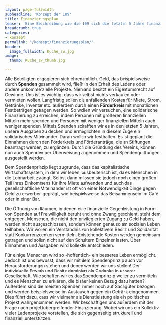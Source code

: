 ```yaml
---
layout: page-fullwidth
subheadline: 'Konzept der 109'
title: Finanzierungsplan
teaser: 'Eine Beschreibung wie die 109 sich die letzten 5 Jahre finanziert hat und es in Zukunft könnte'
breadcrumb: true
categories:
- konzept
permalink: "/konzept/finanzierungsplan/"
header:
  image_fullwidth: Kuche_sw.jpg
image:
  thumb: Kuche_sw_thumb.jpg

---
```

Alle Beteiligten engagieren sich ehrenamtlich. Geld, das beispielsweise durch **Spenden** gesammelt wird, fließt in den Erhalt des Ladens oder andere unkommerzielle Projekte. Niemand besitzt ein Eigentumsrecht auf Gewinne. Uns ist es wichtig, dass wir selbst nichts verkaufen oder vermieten wollen. Langfristig sollen die anfallenden Kosten für Miete, Strom, Getränke, Inventar etc. außerdem durch einen **Förderkreis** mit monatlichen Festbeträgen getragen werden. So wollen wir versuchen, eine solidarische Finanzierung zu erreichen, indem Personen mit größeren finanziellen Mitteln mehr spenden und Personen mit weniger finanziellen Mitteln auch weniger spenden. Mittels Spenden schafften wir es in den letzten 5 Jahren, unsere Ausgaben zu decken und ermöglichten in diesem Zuge ein solidarisches Miteinander. Daran wollen wir festhalten. Es ist geplant die Einnahmen durch den Förderkreis und Förderanträge, die an Stiftungen beantragt werden, zu ergänzen. Durch die Gründung des Vereins, können nun auch Spenden per Überweisung angenommen und Spendenquittungen ausgestellt werden.

Dem Spendenprinzip liegt zugrunde, dass das kapitalistische Wirtschaftssystem, in dem wir leben, ausbeuterisch ist, da es Menschen in die Lohnarbeit zwängt. Selbst dann müssen sie jedoch noch einen großen Teil ihres Einkommens für ihre Miete aufwenden und auch das gesellschaftliche Miteinander ist oft von einer Notwendigkeit Dinge gegen Geld zu erwerben geprägt, wie beispielsweise das Beisammensein im Café oder in einer Bar. 

Die Öffnung von Räumen, in denen eine finanzielle Gegenleistung in Form von Spenden auf Freiwilligkeit beruht und ohne Zwang geschieht, steht dem entgegen. Menschen, die nicht den privilegierten Zugang zu Geld haben, werden nicht ausgeschlossen, sondern können genauso am sozialen Leben teilhaben. Wir wollen ein Verständnis von kollektivem Besitz und Solidarität statt Konkurrenzdenken vermitteln. Entstehende Kosten werden gemeinsam getragen und sollen nicht auf den Schultern Einzelner lasten. Über Einnahmen und Ausgaben wird kollektiv entschieden.

Für einige Menschen wird so -hoffentlich- ein besseres Leben ermöglicht. Jedoch ist uns bewusst, dass wir mit dem Spendenprinzip auch vor Herausforderungen stehen und denen werden wir uns stellen! Der individuelle Erwerb und Besitz dominiert als Gedanke in unserer Gesellschaft. Wie schaffen wir es das Spendenprinzip weiter zu vermitteln und es Menschen zu erklären, die bisher keinen Bezug dazu hatten? Außerdem sind die meisten Spenden immer noch auf Sachgüter bezogen und werden beispielsweise im Austausch gegen ein Getränk eingenommen. Dies führt dazu, dass wir vielmehr als Dienstleistung als ein politisches Projekt wahrgenommen werden. Wir beschäftigen uns außerdem mit der Frage nach projektübergreifender Finanzierung. Wobei wir uns ein Kollektiv vieler Ladenprojekte vorstellen, die sich gegenseitig strukturell und finanziell unterstützen. 